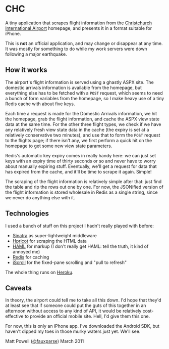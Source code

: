 CHC
===

A tiny application that scrapes flight information from the
[Christchurch International Airport](http://christchurchairport.co.nz)
homepage, and presents it in a format suitable for iPhone.

This is **not** an official application, and may change
or disappear at any time. It was mostly for something to
do while my work servers were down following a major
earthquake.

How it works
------------
The airport's flight information is served using a ghastly
ASPX site. The domestic arrivals information is available
from the homepage, but everything else has to be fetched
with a `POST` request, which seems to need a bunch of
form variables from the homepage, so I make heavy use
of a tiny Redis cache with about five keys.

Each time a request is made for the Domestic Arrivals
information, we hit the homepage, grab the flight information,
and cache the ASPX view state data at the same time.
For the other three flight types, we check if we have any
relatively fresh view state data in the cache (the expiry
is set at a relatively conservative two minutes), and use
that to form the `POST` request to the flights page; if
there isn't any, we first perform a quick hit on the homepage
to get some new view state parameters.

Redis's automatic key expiry comes in really handy here:
we can just set keys with an expiry time of thirty seconds
or so and never have to worry about manually expiring stuff.
Eventually, we'll get a request for data that has expired
from the cache, and it'll be time to scrape it again. Simple!

The scraping of the flight information is relatively simple
after that: just find the table and rip the rows out one by one.
For now, the JSONified version of the flight information is stored
wholesale in Redis as a single string, since we never
do anything else with it.

Technologies
------------
I used a bunch of stuff on this project I hadn't really played with before:

* [Sinatra](http://www.sinatrarb.com/) as super-lightweight middleware
* [Hpricot](https://github.com/hpricot/hpricot/wiki) for scraping the HTML data
* [HAML](http://haml-lang.com/) for markup (I don't really get HAML: tell the truth, it kind of annoyed me)
* [Redis](http://redis.io/) for caching
* [iScroll](http://cubiq.org/iscroll-4) for the fixed-pane scrolling and "pull to refresh"

The whole thing runs on [Heroku](http://heroku.com/).

Caveats
-------
In theory, the airport could tell me to take all this down.
I'd hope that they'd at least see that if someone could put
the guts of this together in an afternoon without access to
any kind of API, it would be relatively cost-effective to
provide an official mobile site. Hell, I'd give them this one.

For now, this is only an iPhone app. I've downloaded the
Android SDK, but haven't dipped my toes in those murky
waters just yet. We'll see.

Matt Powell ([@fauxparse](http://twitter.com/fauxparse))
March 2011
